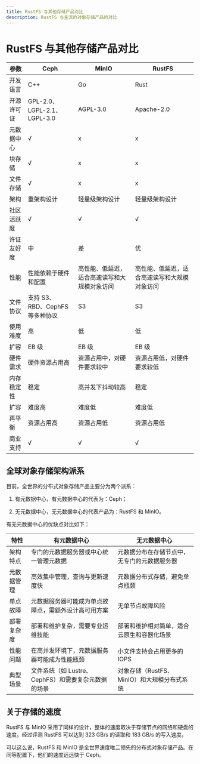```yaml
---
title: RustFS 与其他存储产品对比
description: RustFS 与主流的对象存储产品的对比
---
```


# RustFS 与其他存储产品对比

| 参数 | Ceph | MinIO | RustFS |
| - | - | - | - |
| 开发语言 | C++ | Go | Rust |
| 开源许可证 | GPL-2.0、LGPL-2.1、LGPL-3.0 | AGPL-3.0 | Apache-2.0 |
| 元数据中心 | √ | x | x |
| 块存储 | √ | x | x |
| 文件存储 | √ | x | x |
| 架构 | 重架构设计 | 轻量级架构设计 | 轻量级架构设计 |
| 社区活跃度 | √ | √ | √ |
| 许证友好度 | 中 | 差 | 优 |
| 性能 | 性能依赖于硬件和配置 | 高性能、低延迟，适合高速读写和大规模对象访问 | 高性能、低延迟，适合高速读写和大规模对象访问 |
| 文件协议 | 支持 S3、RBD、CephFS 等多种协议 | S3 | S3 |
| 使用难度 | 高 | 低 | 低 |
| 扩容 | EB 级 | EB 级 | EB 级 |
| 硬件需求 | 硬件资源占用高 | 资源占用中，对硬件要求较中 | 资源占用低，对硬件要求较低 |
| 内存稳定性 | 稳定 | 高并发下抖动较高 | 稳定 |
| 扩容 | 难度高 | 难度低 | 难度低 |
| 再平衡 | 资源占用高 | 资源占用低 | 资源占用低 |
| 商业支持 | √ | √ | √ |



## 全球对象存储架构派系

目前，全世界的分布式对象存储产品主要分为两个派系：

1. 有元数据中心，有元数据中心的代表为：Ceph；

2. 无元数据中心，无元数据中心的代表产品为：RustFS 和 MinIO。

有无元数据中心的优缺点对比如下：

| 特性 | 有元数据中心 | 无元数据中心 |
| - | - | - |
| 架构特点 | 专门的元数据服务器或中心统一管理元数据 | 元数据分布在存储节点中，无专门的元数据服务器 |
| 元数据管理 | 高效集中管理，查询与更新速度快 | 元数据分布式存储，避免单点瓶颈 |
| 单点故障 | 元数据服务器可能成为单点故障点，需额外设计高可用方案 | 无单节点故障风险 |
| 部署复杂度 | 部署和维护复杂，需要专业运维技能 | 部署和维护相对简单，适合云原生和容器化场景 |
| 性能问题 | 在高并发环境下，元数据服务器可能成为性能瓶颈 | 小文件支持会占用更多的 IOPS |
| 典型场景 | 文件系统（如 Lustre、CephFS）和需要复杂元数据的场景 | 对象存储（RustFS、MinIO）和大规模分布式系统 |


## 关于存储的速度

RustFS 与 MinIO 采用了同样的设计，整体的速度取决于存储节点的网络和硬盘的速度。经过评测 RustFS 可以达到 323 GB/s 的读取和 183 GB/s 的写入速度。

可以这么说，RustFS 和 MinIO 是全世界速度唯二领先的分布式对象存储产品。在同等配置下，他们的速度远远快于 Ceph。


